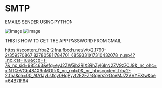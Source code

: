 # SMTP
EMAILS SENDER USING PYTHON

![image](https://github.com/RCHAMEXE/SMTP/assets/100720880/df215125-efbc-4daf-b12f-7d3d7a99c1e1)
![image](https://github.com/RCHAMEXE/SMTP/assets/100720880/7e79da63-2453-4acc-a27f-7e660a5fa011)

THIS IS HOW TO GET THE APP PASSWORD FROM GMAIL

https://scontent.frba2-2.fna.fbcdn.net/v/t42.1790-2/359570867_827805811784701_6859331017310432078_n.mp4?_nc_cat=109&ccb=1-7&_nc_sid=985c63&efg=eyJ2ZW5jb2RlX3RhZyI6InN2ZV9zZCJ9&_nc_ohc=xINTQeVGb48AX9nMObk&_nc_rml=0&_nc_ht=scontent.frba2-2.fna&oh=00_AfA1JyLsftcy0HqPyyt2E2FZeGqers2vOoeMJ72VVYEXfw&oe=64B71F64

